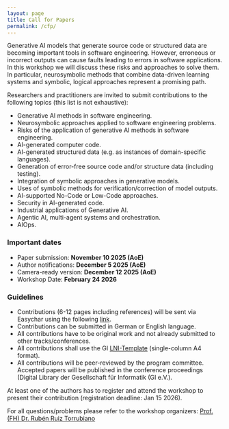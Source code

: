 ```yaml
---
layout: page
title: Call for Papers
permalink: /cfp/
---
```



Generative AI models that generate source code or structured data are becoming important tools in software engineering. However, erroneous or incorrect outputs can cause faults leading to errors in software applications. In this workshop we will discuss these risks and approaches to solve them. In particular, neurosymbolic methods that combine data-driven learning systems and symbolic, logical approaches represent a promising path.

Researchers and practitioners are invited to submit contributions to the following topics (this list is not exhaustive):

-	Generative AI methods in software engineering.
-	Neurosymbolic approaches applied to software engineering problems.
-	Risks of the application of generative AI methods in software engineering.
-	AI-generated computer code.
-	AI-generated structured data (e.g. as instances of domain-specific languages).
-	Generation of error-free source code and/or structure data (including testing).
-	Integration of symbolic approaches in generative models.
-	Uses of symbolic methods for verification/correction of model outputs.
-   AI-supported No-Code or Low-Code approaches.
-   Security in AI-generated code.
-	Industrial applications of Generative AI.
-   Agentic AI, multi-agent systems and orchestration.
-   AIOps.

### Important dates
- Paper submission: **November 10 2025 (AoE)**
- Author notifications: **December 5 2025 (AoE)**  
- Camera-ready version: **December 12 2025 (AoE)**  
- Workshop Date: **February 24 2026**

### Guidelines
- Contributions (6-12 pages including references) will be sent via Easychar using the following [link](https://easychair.org/conferences/?conf=gense2026).
- Contributions can be submitted in German or English language.
- All contributions have to be original work and not already submitted to other tracks/conferences.
- All contributions shall use the GI [LNI-Template](https://github.com/gi-ev/LNI) (single-column A4 format).
- All contributions will be peer-reviewed by the program committee. Accepted papers will be published in the conference proceedings (Digital Library der Gesellschaft für Informatik (GI e.V.). 

At least one of the authors has to register and attend the workshop to present their contribution (registration deadline: Jan 15 2026).

For all questions/problems please refer to the workshop organizers: [Prof.(FH) Dr. Rubén Ruiz Torrubiano](https://research.imc.ac.at/de/persons/ruben-ruiz-torrubiano)

